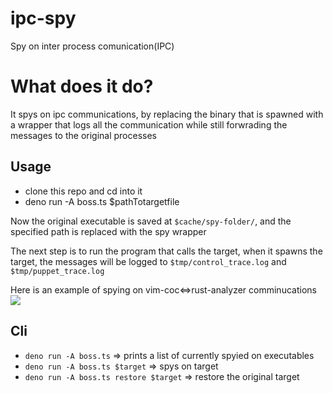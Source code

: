 # ipc-spy
Spy on inter process comunication(IPC)

# What does it do?
It spys on ipc communications, by replacing the binary that is spawned with a wrapper that logs all the communication while still forwrading the messages to the original processes

## Usage
- clone this repo and cd into it
- deno run -A boss.ts $pathTotargetfile

Now the original executable is saved at `$cache/spy-folder/`, and the specified path is replaced with the spy wrapper

The next step is to run the program that calls the target, when it spawns the target, the messages will be logged to `$tmp/control_trace.log` and `$tmp/puppet_trace.log`

Here is an example of spying on vim-coc<=>rust-analyzer comminucations
<img src="./ra-demo.gif"/>

## Cli
- `deno run -A boss.ts` => prints a list of currently spyied on executables
- `deno run -A boss.ts $target` => spys on target
- `deno run -A boss.ts restore $target` => restore the original target
